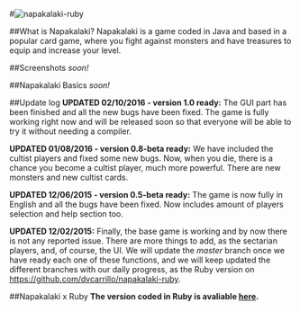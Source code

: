 #![napakalaki-ruby](https://raw.github.com/dvcarrillo/napakalaki/test-dvcarrillo/doc/napakalaki-ext.png)

##What is Napakalaki?
Napakalaki is a game coded in Java and based in a popular card game, where you fight against monsters and have treasures to equip and increase your level.

##Screenshots
*soon!*

##Napakalaki Basics
*soon!*

##Update log
**UPDATED 02/10/2016 - version 1.0 ready:**
The GUI part has been finished and all the new bugs have been fixed.
The game is fully working right now and will be released soon so that
everyone will be able to try it without needing a compiler.

**UPDATED 01/08/2016 - version 0.8-beta ready:** 
We have included the cultist players and fixed some new bugs.
Now, when you die, there is a chance you become a cultist player,
much more powerful. There are new monsters and new cultist cards.

**UPDATED 12/06/2015 - version 0.5-beta ready:** 
The game is now fully in English and all the bugs have been fixed.
Now includes amount of players selection and help section too.

**UPDATED 12/02/2015:** 
Finally, the base game is working and by now there is not any reported
issue. There are more things to add, as the sectarian players, and, of
course, the UI.
We will update the *master* branch once we have ready each one of these
functions, and we will keep updated the different branches with our daily
progress, as the Ruby version on https://github.com/dvcarrillo/napakalaki-ruby.

##Napakalaki x Ruby
**The version coded in Ruby is avaliable [here](https://github.com/dvcarrillo/napakalaki-ruby).**
